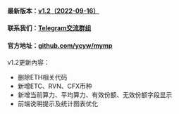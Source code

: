 #### 最新版本：<a href="https://github.com/ycyw/mymp/releases/tag/v1.1.1" target="_blank">v1.2（2022-09-16）</a>
#### 联系我们：<a href="https://t.me/myminerproxy" target="_blank">Telegram交流群组</a>
#### 官方地址：<a href="https://github.com/ycyw/mymp" target="_blank">github.com/ycyw/mymp</a>
v1.2更新內容：
- 删除ETH相关代码
- 新增ETC、RVN、CFX币种
- 新增当前算力、平均算力、有效份额、无效份额字段显示
- 前端说明提示及统计图表优化
